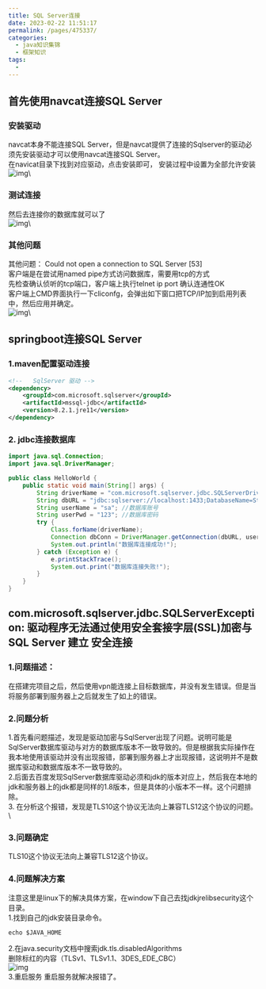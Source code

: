 ```yaml
---
title: SQL Server连接
date: 2023-02-22 11:51:17
permalink: /pages/475337/
categories:
  - java知识集锦
  - 框架知识
tags:
  - 
---
```

## 首先使用navcat连接SQL Server
 
### 安装驱动
navcat本身不能连接SQL Server，但是navcat提供了连接的Sqlserver的驱动必须先安装驱动才可以使用navcat连接SQL Server。\
在navicat目录下找到对应驱动，点击安装即可， 安装过程中设置为全部允许安装
![img](../../.vuepress/my_blog/img/blog/20181024155633447.png)\

### 测试连接
然后去连接你的数据库就可以了\
![img](../../.vuepress/my_blog/img/blog/Snipaste_2023-02-22_11-58-25.png)\

### 其他问题
其他问题： Could not open a connection to SQL Server [53]\
客户端是在尝试用named pipe方式访问数据库，需要用tcp的方式\
先检查确认侦听的tcp端口，客户端上执行telnet ip port 确认连通性OK\
客户端上CMD界面执行一下cliconfg，会弹出如下窗口把TCP/IP加到启用列表中，然后应用并确定。\
![img](../../.vuepress/my_blog/img/blog/20210311112106630.png)\

## springboot连接SQL Server


### 1.maven配置驱动连接
```xml
<!--   SqlServer 驱动 -->
<dependency>
    <groupId>com.microsoft.sqlserver</groupId>
    <artifactId>mssql-jdbc</artifactId>
    <version>8.2.1.jre11</version>
</dependency>
```
### 2. jdbc连接数据库
```java
import java.sql.Connection;
import java.sql.DriverManager;

public class HelloWorld {
    public static void main(String[] args) {
        String driverName = "com.microsoft.sqlserver.jdbc.SQLServerDriver";
        String dbURL = "jdbc:sqlserver://localhost:1433;DatabaseName=Student";//数据库名称
        String userName = "sa"; //数据库账号
        String userPwd = "123"; //数据库密码
        try {
            Class.forName(driverName);
            Connection dbConn = DriverManager.getConnection(dbURL, userName, userPwd);
            System.out.println("数据库连接成功!");
        } catch (Exception e) {
            e.printStackTrace();
            System.out.print("数据库连接失败!");
        }
    }
}
```

## com.microsoft.sqlserver.jdbc.SQLServerException: 驱动程序无法通过使用安全套接字层(SSL)加密与 SQL Server 建立 安全连接

### 1.问题描述：
在搭建完项目之后，然后使用vpn能连接上目标数据库，并没有发生错误。但是当将服务部署到服务器上之后就发生了如上的错误。
### 2.问题分析
1.首先看问题描述，发现是驱动加密与SqlServer出现了问题。说明可能是SqlServer数据库驱动与对方的数据库版本不一致导致的。但是根据我实际操作在我本地使用该驱动并没有出现报错，部署到服务器上才出现报错，这说明并不是数据库驱动和数据库版本不一致导致的。\
2.后面去百度发现SqlServer数据库驱动必须和jdk的版本对应上，然后我在本地的jdk和服务器上的jdk都是同样的1.8版本，但是具体的小版本不一样。这个问题排除。\
3. 在分析这个报错，发现是TLS10这个协议无法向上兼容TLS12这个协议的问题。\
### 3.问题确定
TLS10这个协议无法向上兼容TLS12这个协议。
### 4.问题解决方案
注意这里是linux下的解决具体方案，在window下自己去找jdkjrelibsecurity这个目录。\
1.找到自己的jdk安装目录命令。
```shell
echo $JAVA_HOME
```
2.在java.security文档中搜索jdk.tls.disabledAlgorithms\
删除标红的内容（TLSv1、TLSv1.1、3DES_EDE_CBC）\
![img](../../.vuepress/my_blog/img/blog/Snipaste_2023-02-22_14-14-31.png)\
3.重启服务
重启服务就解决报错了。